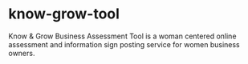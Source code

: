 # know-grow-tool
Know &amp; Grow Business Assessment Tool is a woman centered online assessment and information sign posting service for women business owners. 
